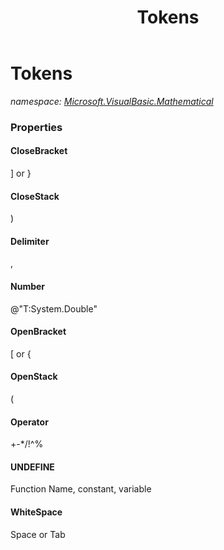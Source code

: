 ﻿---
title: Tokens
---

# Tokens
_namespace: [Microsoft.VisualBasic.Mathematical](N-Microsoft.VisualBasic.Mathematical.html)_





### Properties

#### CloseBracket
] or }
#### CloseStack
)
#### Delimiter
,
#### Number
@"T:System.Double"
#### OpenBracket
[ or {
#### OpenStack
(
#### Operator
+-*/!^%
#### UNDEFINE
Function Name, constant, variable
#### WhiteSpace
Space or Tab


